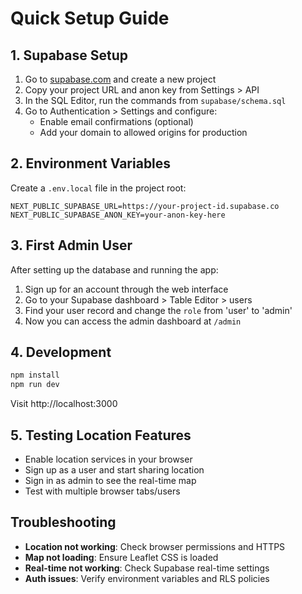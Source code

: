 # Quick Setup Guide

## 1. Supabase Setup

1. Go to [supabase.com](https://supabase.com) and create a new project
2. Copy your project URL and anon key from Settings > API
3. In the SQL Editor, run the commands from `supabase/schema.sql`
4. Go to Authentication > Settings and configure:
   - Enable email confirmations (optional)
   - Add your domain to allowed origins for production

## 2. Environment Variables

Create a `.env.local` file in the project root:

```env
NEXT_PUBLIC_SUPABASE_URL=https://your-project-id.supabase.co
NEXT_PUBLIC_SUPABASE_ANON_KEY=your-anon-key-here
```

## 3. First Admin User

After setting up the database and running the app:

1. Sign up for an account through the web interface
2. Go to your Supabase dashboard > Table Editor > users
3. Find your user record and change the `role` from 'user' to 'admin'
4. Now you can access the admin dashboard at `/admin`

## 4. Development

```bash
npm install
npm run dev
```

Visit http://localhost:3000

## 5. Testing Location Features

- Enable location services in your browser
- Sign up as a user and start sharing location
- Sign in as admin to see the real-time map
- Test with multiple browser tabs/users

## Troubleshooting

- **Location not working**: Check browser permissions and HTTPS
- **Map not loading**: Ensure Leaflet CSS is loaded
- **Real-time not working**: Check Supabase real-time settings
- **Auth issues**: Verify environment variables and RLS policies
